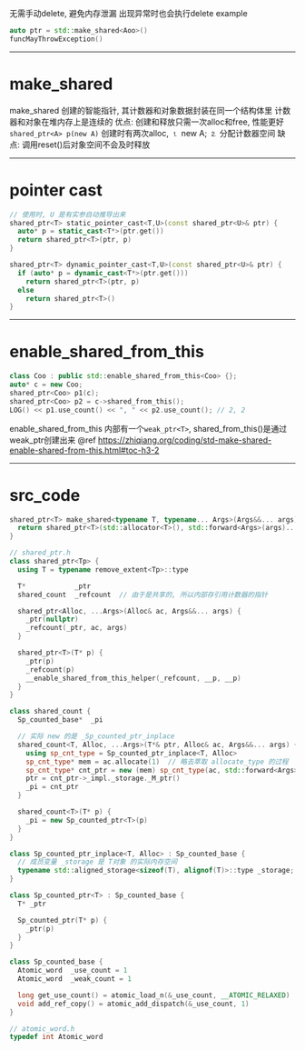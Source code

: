 无需手动delete, 避免内存泄漏
出现异常时也会执行delete
  example
  ~~~c++
  auto ptr = std::make_shared<Aoo>()
  funcMayThrowException()
  ~~~


--------------------------------------------------------------------------------------------------------------
# make_shared
make_shared 创建的智能指针, 其计数器和对象数据封装在同一个结构体里
计数器和对象在堆内存上是连续的
优点:
  创建和释放只需一次alloc和free, 性能更好
  `shared_ptr<A> p(new A)` 创建时有两次alloc, ⒈ new A; ⒉ 分配计数器空间
缺点:
  调用reset()后对象空间不会及时释放


--------------------------------------------------------------------------------------------------------------
# pointer cast
~~~c++
// 使用时, U 是有实参自动推导出来
shared_ptr<T> static_pointer_cast<T,U>(const shared_ptr<U>& ptr) {
  auto* p = static_cast<T*>(ptr.get())
  return shared_ptr<T>(ptr, p)
}

shared_ptr<T> dynamic_pointer_cast<T,U>(const shared_ptr<U>& ptr) {
  if (auto* p = dynamic_cast<T*>(ptr.get()))
    return shared_ptr<T>(ptr, p)
  else
    return shared_ptr<T>()
}
~~~


--------------------------------------------------------------------------------------------------------------
# enable_shared_from_this<T>
~~~c++
class Coo : public std::enable_shared_from_this<Coo> {};
auto* c = new Coo;
shared_ptr<Coo> p1(c);
shared_ptr<Coo> p2 = c->shared_from_this();
LOG() << p1.use_count() << ", " << p2.use_count(); // 2, 2
~~~
enable_shared_from_this 内部有一个`weak_ptr<T>`, shared_from_this()是通过weak_ptr创建出来
@ref https://zhiqiang.org/coding/std-make-shared-enable-shared-from-this.html#toc-h3-2


--------------------------------------------------------------------------------------------------------------
# src_code
~~~c++
shared_ptr<T> make_shared<typename T, typename... Args>(Args&&... args) {
  return shared_ptr<T>(std::allocator<T>(), std::forward<Args>(args)...)
}

// shared_ptr.h
class shared_ptr<Tp> {
  using T = typename remove_extent<Tp>::type

  T*            _ptr
  shared_count  _refcount  // 由于是共享的, 所以内部存引用计数器的指针

  shared_ptr<Alloc, ...Args>(Alloc& ac, Args&&... args) {
    _ptr(nullptr)
    _refcount(_ptr, ac, args)
  }

  shared_ptr<T>(T* p) {
    _ptr(p)
    _refcount(p)
    __enable_shared_from_this_helper(_refcount, __p, __p)
  }
}

class shared_count {
  Sp_counted_base*  _pi

  // 实际 new 的是 _Sp_counted_ptr_inplace
  shared_count<T, Alloc, ...Args>(T*& ptr, Alloc& ac, Args&&... args) {
    using sp_cnt_type = Sp_counted_ptr_inplace<T, Alloc>
    sp_cnt_type* mem = ac.allocate(1)  // 略去萃取 allocate_type 的过程
    sp_cnt_type* cnt_ptr = new (mem) sp_cnt_type(ac, std::forward<Args>(args)...)
    ptr = cnt_ptr->_impl._storage._M_ptr()
    _pi = cnt_ptr
  }

  shared_count<T>(T* p) {
    _pi = new Sp_counted_ptr<T>(p)
  }
}

class Sp_counted_ptr_inplace<T, Alloc> : Sp_counted_base {
  // 成员变量 _storage 是 T对象 的实际内存空间
  typename std::aligned_storage<sizeof(T), alignof(T)>::type _storage;
}

class Sp_counted_ptr<T> : Sp_counted_base {
  T* _ptr

  Sp_counted_ptr(T* p) {
    _ptr(p)
  }
}

class Sp_counted_base {
  Atomic_word  _use_count = 1
  Atomic_word  _weak_count = 1

  long get_use_count() = atomic_load_n(&_use_count, __ATOMIC_RELAXED)
  void add_ref_copy() = atomic_add_dispatch(&_use_count, 1)
}

// atomic_word.h
typedef int Atomic_word
~~~